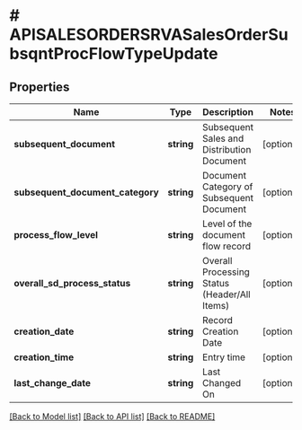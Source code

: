 # # APISALESORDERSRVASalesOrderSubsqntProcFlowTypeUpdate

## Properties

Name | Type | Description | Notes
------------ | ------------- | ------------- | -------------
**subsequent_document** | **string** | Subsequent Sales and Distribution Document | [optional]
**subsequent_document_category** | **string** | Document Category of Subsequent Document | [optional]
**process_flow_level** | **string** | Level of the document flow record | [optional]
**overall_sd_process_status** | **string** | Overall Processing Status (Header/All Items) | [optional]
**creation_date** | **string** | Record Creation Date | [optional]
**creation_time** | **string** | Entry time | [optional]
**last_change_date** | **string** | Last Changed On | [optional]

[[Back to Model list]](../../README.md#models) [[Back to API list]](../../README.md#endpoints) [[Back to README]](../../README.md)
